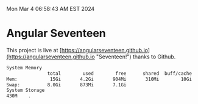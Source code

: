 Mon Mar  4 06:58:43 AM EST 2024

# Angular Seventeen


This project is live at [https://angularseventeen.github.io](https://angularseventeen.github.io "Seventeen!") thanks to Github.

```bash
System Memory
               total        used        free      shared  buff/cache   available
Mem:            15Gi       4.2Gi       904Mi       310Mi        10Gi        11Gi
Swap:          8.0Gi       873Mi       7.1Gi
System Storage
430M	.
